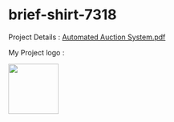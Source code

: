 # brief-shirt-7318 <br>

Project Details : [Automated Auction System.pdf](https://github.com/SakthivelMadhu/brief-shirt-7318/files/11125193/Automated.Auction.System.pdf)


My Project logo : <br>

<img width="100px" height="100px" src="https://user-images.githubusercontent.com/62326876/229209556-08fb3114-6b9e-426f-b22f-e95e16472785.gif" />
